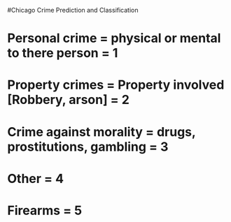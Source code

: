 #Chicago Crime Prediction and Classification

# Personal crime = physical or mental to there person = 1
# Property crimes = Property involved [Robbery, arson] = 2
# Crime against morality = drugs, prostitutions, gambling = 3
# Other = 4
# Firearms = 5
